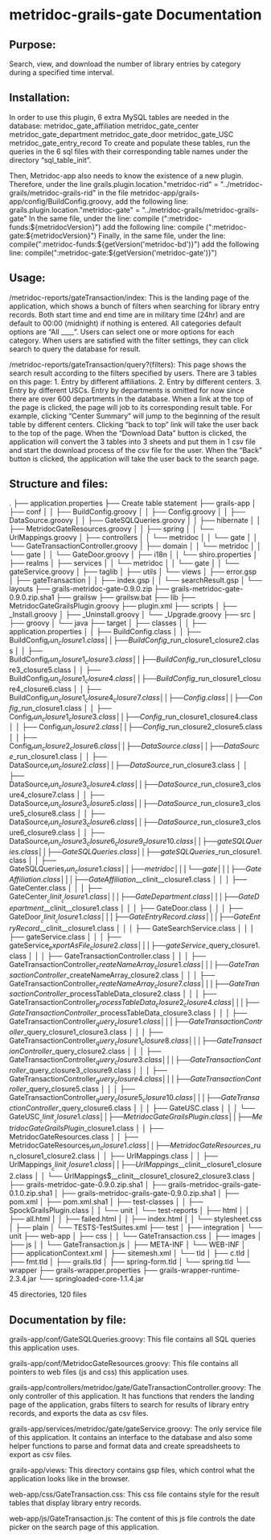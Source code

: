 metridoc-grails-gate Documentation
==================================

Purpose:
--------
Search, view, and download the number of library entries by category during a specified time interval.

Installation:
-------------
In order to use this plugin, 6 extra MySQL tables are needed in the database:
    metridoc_gate_affiliation
    metridoc_gate_center
    metridoc_gate_department
    metridoc_gate_door
    metridoc_gate_USC
    metridoc_gate_entry_record
To create and populate these tables, run the queries in the 6 sql files with their corresponding table names under the directory “sql_table_init”.

Then, Metridoc-app also needs to know the existence of a new plugin. Therefore, under the line 
grails.plugin.location."metridoc-rid" = "../metridoc-grails/metridoc-grails-rid"
in the file metridoc-app/grails-app/config/BuildConfig.groovy, add the following line:
grails.plugin.location."metridoc-gate" = "../metridoc-grails/metridoc-grails-gate"
In the same file, under the line:
compile (":metridoc-funds:${metridocVersion}")
add the following line:
compile (":metridoc-gate:${metridocVersion}")
Finally, in the same file, under the line:
compile(":metridoc-funds:${getVersion('metridoc-bd')}")
add the following line:
compile(":metridoc-gate:${getVersion('metridoc-gate')}")

Usage:
------
/metridoc-reports/gateTransaction/index:
This is the landing page of the application, which shows a bunch of filters when searching for library entry records. Both start time and end time are in military time (24hr) and are default to 00:00 (midnight) if nothing is entered. All categories default options are “All ____”. Users can select one or more options for each category. When users are satisfied with the filter settings, they can click search to query the database for result.

/metridoc-reports/gateTransaction/query?(filters):
This page shows the search result according to the filters specified by users. There are 3 tables on this page: 1. Entry by different affiliations. 2. Entry by different centers. 3. Entry by different USCs. Entry by departments is omitted for now since there are over 600 departments in the database. 
When a link at the top of the page is clicked, the page will job to its corresponding result table. For example, clicking “Center Summary” will jump to the beginning of the result table by different centers. Clicking “back to top” link will take the user back to the top of the page.
When the “Download Data” button is clicked, the application will convert the 3 tables into 3 sheets and put them in 1 csv file and start the download process of the csv file for the user.
When the “Back” button is clicked, the application will take the user back to the search page.

Structure and files:
--------------------
.
├── application.properties
├── Create table statement
├── grails-app
│   ├── conf
│   │   ├── BuildConfig.groovy
│   │   ├── Config.groovy
│   │   ├── DataSource.groovy
│   │   ├── GateSQLQueries.groovy
│   │   ├── hibernate
│   │   ├── MetridocGateResources.groovy
│   │   ├── spring
│   │   └── UrlMappings.groovy
│   ├── controllers
│   │   └── metridoc
│   │       └── gate
│   │           └── GateTransactionController.groovy
│   ├── domain
│   │   └── metridoc
│   │       └── gate
│   │           └── GateDoor.groovy
│   ├── i18n
│   │   └── shiro.properties
│   ├── realms
│   ├── services
│   │   └── metridoc
│   │       └── gate
│   │           └── gateService.groovy
│   ├── taglib
│   ├── utils
│   └── views
│       ├── error.gsp
│       ├── gateTransaction
│       │   ├── index.gsp
│       │   └── searchResult.gsp
│       └── layouts
├── grails-metridoc-gate-0.9.0.zip
├── grails-metridoc-gate-0.9.0.zip.sha1
├── grailsw
├── grailsw.bat
├── lib
├── MetridocGateGrailsPlugin.groovy
├── plugin.xml
├── scripts
│   ├── _Install.groovy
│   ├── _Uninstall.groovy
│   └── _Upgrade.groovy
├── src
│   ├── groovy
│   └── java
├── target
│   ├── classes
│   │   ├── application.properties
│   │   ├── BuildConfig.class
│   │   ├── BuildConfig$_run_closure1.class
│   │   ├── BuildConfig$_run_closure1_closure2.class
│   │   ├── BuildConfig$_run_closure1_closure3.class
│   │   ├── BuildConfig$_run_closure1_closure3_closure5.class
│   │   ├── BuildConfig$_run_closure1_closure4.class
│   │   ├── BuildConfig$_run_closure1_closure4_closure6.class
│   │   ├── BuildConfig$_run_closure1_closure4_closure7.class
│   │   ├── Config.class
│   │   ├── Config$_run_closure1.class
│   │   ├── Config$_run_closure1_closure3.class
│   │   ├── Config$_run_closure1_closure4.class
│   │   ├── Config$_run_closure2.class
│   │   ├── Config$_run_closure2_closure5.class
│   │   ├── Config$_run_closure2_closure6.class
│   │   ├── DataSource.class
│   │   ├── DataSource$_run_closure1.class
│   │   ├── DataSource$_run_closure2.class
│   │   ├── DataSource$_run_closure3.class
│   │   ├── DataSource$_run_closure3_closure4.class
│   │   ├── DataSource$_run_closure3_closure4_closure7.class
│   │   ├── DataSource$_run_closure3_closure5.class
│   │   ├── DataSource$_run_closure3_closure5_closure8.class
│   │   ├── DataSource$_run_closure3_closure6.class
│   │   ├── DataSource$_run_closure3_closure6_closure9.class
│   │   ├── DataSource$_run_closure3_closure6_closure9_closure10.class
│   │   ├── gateSQLQueries.class
│   │   ├── GateSQLQueries.class
│   │   ├── gateSQLQueries$_run_closure1.class
│   │   ├── GateSQLQueries$_run_closure1.class
│   │   ├── metridoc
│   │   │   └── gate
│   │   │       ├── GateAffiliation.class
│   │   │       ├── GateAffiliation$__clinit__closure1.class
│   │   │       ├── GateCenter.class
│   │   │       ├── GateCenter$__clinit__closure1.class
│   │   │       ├── GateDepartment.class
│   │   │       ├── GateDepartment$__clinit__closure1.class
│   │   │       ├── GateDoor.class
│   │   │       ├── GateDoor$__clinit__closure1.class
│   │   │       ├── GateEntryRecord.class
│   │   │       ├── GateEntryRecord$__clinit__closure1.class
│   │   │       ├── GateSearchService.class
│   │   │       ├── gateService.class
│   │   │       ├── gateService$_exportAsFile_closure2.class
│   │   │       ├── gateService$_query_closure1.class
│   │   │       ├── GateTransactionController.class
│   │   │       ├── GateTransactionController$_createNameArray_closure1.class
│   │   │       ├── GateTransactionController$_createNameArray_closure2.class
│   │   │       ├── GateTransactionController$_createNameArray_closure7.class
│   │   │       ├── GateTransactionController$_processTableData_closure2.class
│   │   │       ├── GateTransactionController$_processTableData_closure2_closure4.class
│   │   │       ├── GateTransactionController$_processTableData_closure3.class
│   │   │       ├── GateTransactionController$_query_closure1.class
│   │   │       ├── GateTransactionController$_query_closure1_closure3.class
│   │   │       ├── GateTransactionController$_query_closure1_closure8.class
│   │   │       ├── GateTransactionController$_query_closure2.class
│   │   │       ├── GateTransactionController$_query_closure3.class
│   │   │       ├── GateTransactionController$_query_closure3_closure9.class
│   │   │       ├── GateTransactionController$_query_closure4.class
│   │   │       ├── GateTransactionController$_query_closure5.class
│   │   │       ├── GateTransactionController$_query_closure5_closure10.class
│   │   │       ├── GateTransactionController$_query_closure6.class
│   │   │       ├── GateUSC.class
│   │   │       └── GateUSC$__clinit__closure1.class
│   │   ├── MetridocGateGrailsPlugin.class
│   │   ├── MetridocGateGrailsPlugin$_closure1.class
│   │   ├── MetridocGateResources.class
│   │   ├── MetridocGateResources$_run_closure1.class
│   │   ├── MetridocGateResources$_run_closure1_closure2.class
│   │   ├── UrlMappings.class
│   │   ├── UrlMappings$__clinit__closure1.class
│   │   ├── UrlMappings$__clinit__closure1_closure2.class
│   │   └── UrlMappings$__clinit__closure1_closure2_closure3.class
│   ├── grails-metridoc-gate-0.9.0.zip.sha1
│   ├── grails-metridoc-grails-gate-0.1.0.zip.sha1
│   ├── grails-metridoc-grails-gate-0.9.0.zip.sha1
│   ├── pom.xml
│   ├── pom.xml.sha1
│   ├── test-classes
│   │   ├── SpockGrailsPlugin.class
│   │   └── unit
│   └── test-reports
│       ├── html
│       │   ├── all.html
│       │   ├── failed.html
│       │   ├── index.html
│       │   └── stylesheet.css
│       ├── plain
│       └── TESTS-TestSuites.xml
├── test
│   ├── integration
│   └── unit
├── web-app
│   ├── css
│   │   └── GateTransaction.css
│   ├── images
│   ├── js
│   │   └── GateTransaction.js
│   ├── META-INF
│   └── WEB-INF
│       ├── applicationContext.xml
│       ├── sitemesh.xml
│       └── tld
│           ├── c.tld
│           ├── fmt.tld
│           ├── grails.tld
│           ├── spring-form.tld
│           └── spring.tld
└── wrapper
    ├── grails-wrapper.properties
    ├── grails-wrapper-runtime-2.3.4.jar
    └── springloaded-core-1.1.4.jar

45 directories, 120 files

Documentation by file:
----------------------
grails-app/conf/GateSQLQueries.groovy:
This file contains all SQL queries this application uses.

grails-app/conf/MetridocGateResources.groovy:
This file contains all pointers to web files (js and css) this application uses.

grails-app/controllers/metridoc/gate/GateTransactionController.groovy:
The only controller of this application. It has functions that renders the landing page of the application, grabs filters to search for results of library entry records, and exports the data as csv files.

grails-app/services/metridoc/gate/gateService.groovy:
The only service file of this application. It contains an interface to the database and also some helper functions to parse and format data and create spreadsheets to export as csv files.

 grails-app/views:
This directory contains gsp files, which control what the application looks like in the browser.

web-app/css/GateTransaction.css:
This css file contains style for the result tables that display library entry records.

web-app/js/GateTransaction.js:
The content of this js file controls the date picker on the search page of this application.

